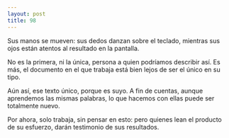 ```yaml
---
layout: post
title: 98
---
```


Sus manos se mueven: sus dedos danzan sobre el teclado, mientras sus ojos están atentos al resultado en la pantalla.

No es la primera, ni la única, persona a quien podríamos describir así. Es más, el documento en el que trabaja está bien lejos de ser el único en su tipo.

Aún así, ese texto único, porque es suyo. A fin de cuentas, aunque aprendemos las mismas palabras, lo que hacemos con ellas puede ser totalmente nuevo.

Por ahora, solo trabaja, sin pensar en esto: pero quienes lean el producto de su esfuerzo, darán testimonio de sus resultados.
